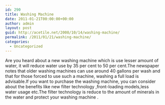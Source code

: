 ```yaml
---
id: 290
title: Washing Machine
date: 2011-01-21T00:00:00+00:00
author: admin
layout: post
guid: http://acetile.net/2008/10/14/washing-machine/
permalink: /2011/01/21/washing-machine/
categories:
  - Uncategorized
---
```

Are you heard about a new washing machine which is use lesser amount of water, it will reduce water use by 35 per cent to 50 per cent.The newspaper notes that older washing machines can use around 40 gallons per wash and that for those forced to use such a machine, washing a full load is advisable.If you want to purchase the washing machine, you can consider about the benefits like new filter technology ,front-loading models,less water usage etc.The filter technology is reduce to the amount of minerals in the water and protect your washing machine .